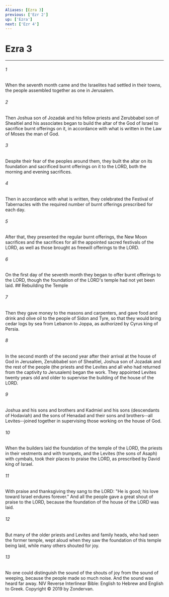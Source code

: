 ```yaml
---
Aliases: [Ezra 3]
previous: ['Ezr 2']
up: ['Ezra']
next: ['Ezr 4']
---
```

# Ezra 3

***


###### 1 
When the seventh month came and the Israelites had settled in their towns, the people assembled together as one in Jerusalem. 

###### 2 
Then Joshua son of Jozadak and his fellow priests and Zerubbabel son of Shealtiel and his associates began to build the altar of the God of Israel to sacrifice burnt offerings on it, in accordance with what is written in the Law of Moses the man of God. 

###### 3 
Despite their fear of the peoples around them, they built the altar on its foundation and sacrificed burnt offerings on it to the LORD, both the morning and evening sacrifices. 

###### 4 
Then in accordance with what is written, they celebrated the Festival of Tabernacles with the required number of burnt offerings prescribed for each day. 

###### 5 
After that, they presented the regular burnt offerings, the New Moon sacrifices and the sacrifices for all the appointed sacred festivals of the LORD, as well as those brought as freewill offerings to the LORD. 

###### 6 
On the first day of the seventh month they began to offer burnt offerings to the LORD, though the foundation of the LORD's temple had not yet been laid. ## Rebuilding the Temple 

###### 7 
Then they gave money to the masons and carpenters, and gave food and drink and olive oil to the people of Sidon and Tyre, so that they would bring cedar logs by sea from Lebanon to Joppa, as authorized by Cyrus king of Persia. 

###### 8 
In the second month of the second year after their arrival at the house of God in Jerusalem, Zerubbabel son of Shealtiel, Joshua son of Jozadak and the rest of the people (the priests and the Levites and all who had returned from the captivity to Jerusalem) began the work. They appointed Levites twenty years old and older to supervise the building of the house of the LORD. 

###### 9 
Joshua and his sons and brothers and Kadmiel and his sons (descendants of Hodaviah) and the sons of Henadad and their sons and brothers--all Levites--joined together in supervising those working on the house of God. 

###### 10 
When the builders laid the foundation of the temple of the LORD, the priests in their vestments and with trumpets, and the Levites (the sons of Asaph) with cymbals, took their places to praise the LORD, as prescribed by David king of Israel. 

###### 11 
With praise and thanksgiving they sang to the LORD: "He is good; his love toward Israel endures forever." And all the people gave a great shout of praise to the LORD, because the foundation of the house of the LORD was laid. 

###### 12 
But many of the older priests and Levites and family heads, who had seen the former temple, wept aloud when they saw the foundation of this temple being laid, while many others shouted for joy. 

###### 13 
No one could distinguish the sound of the shouts of joy from the sound of weeping, because the people made so much noise. And the sound was heard far away. NIV Reverse Interlinear Bible: English to Hebrew and English to Greek. Copyright © 2019 by Zondervan.
